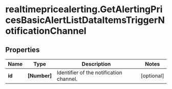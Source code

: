 # realtimepricealerting.GetAlertingPricesBasicAlertListDataItemsTriggerNotificationChannel

## Properties

Name | Type | Description | Notes
------------ | ------------- | ------------- | -------------
**id** | **[Number]** | Identifier of the notification channel. | [optional] 


